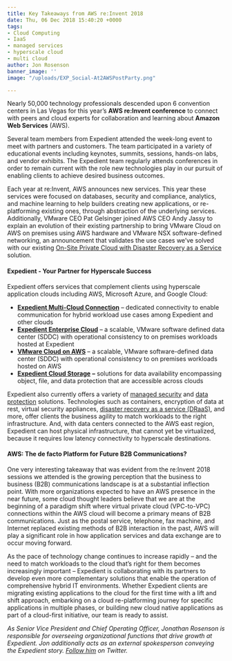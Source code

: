```yaml
---
title: Key Takeaways from AWS re:Invent 2018
date: Thu, 06 Dec 2018 15:40:20 +0000
tags:
- Cloud Computing
- IaaS
- managed services
- hyperscale cloud
- multi cloud
author: Jon Rosenson
banner_image: ''
image: "/uploads/EXP_Social-At2AWSPostParty.png"

---
```

Nearly 50,000 technology professionals descended upon 6 convention centers in Las Vegas for this year’s **AWS re:Invent conference** to connect with peers and cloud experts for collaboration and learning about **Amazon Web Services** (AWS). 

Several team members from Expedient attended the week-long event to meet with partners and customers. The team participated in a variety of educational events including keynotes, summits, sessions, hands-on labs, and vendor exhibits. The Expedient team regularly attends conferences in order to remain current with the role new technologies play in our pursuit of enabling clients to achieve desired business outcomes. 

Each year at re:Invent, AWS announces new services. This year these services were focused on databases, security and compliance, analytics, and machine learning to help builders creating new applications, or re-platforming existing ones, through abstraction of the underlying services. Additionally, VMware CEO Pat Gelsinger joined AWS CEO Andy Jassy to explain an evolution of their existing partnership to bring VMware Cloud on AWS on premises using AWS hardware and VMware NSX software-defined networking, an announcement that validates the use cases we’ve solved with our existing [On-Site Private Cloud with Disaster Recovery as a Service](https://www.expedient.com/services/managed-services/disaster-recovery/#onsite) solution.

#### Expedient - Your Partner for Hyperscale Success

Expedient offers services that complement clients using hyperscale application clouds including AWS, Microsoft Azure, and Google Cloud:

* [**Expedient Multi-Cloud Connection**](https://www.expedient.com/services/infrastructure-as-a-service/connectivity/multi-cloud-connection/) – dedicated connectivity to enable communication for hybrid workload use cases among Expedient and other clouds
* [**Expedient Enterprise Cloud**](https://www.expedient.com/services/infrastructure-as-a-service/cloud/) – a scalable, VMware software defined data center (SDDC) with operational consistency to on premises workloads hosted at Expedient
* [**VMware Cloud on AWS**](https://www.expedient.com/vmc-on-aws/) – a scalable, VMware software-defined data center (SDDC) with operational consistency to on premises workloads hosted on AWS
* [**Expedient Cloud Storage**](https://www.expedient.com/services/managed-services/cloud-storage/) **–** solutions for data availability encompassing object, file, and data protection that are accessible across clouds

Expedient also currently offers a variety of [managed security](https://www.expedient.com/services/managed-services/compliance-security/) and [data protection](https://www.expedient.com/services/managed-services/backup/) solutions. Technologies such as containers, encryption of data at rest, virtual security appliances, [disaster recovery as a service (DRaaS)](https://www.expedient.com/services/managed-services/disaster-recovery/), and more, offer clients the business agility to match workloads to the right infrastructure. And, with data centers connected to the AWS east region, Expedient can host physical infrastructure, that cannot yet be virtualized, because it requires low latency connectivity to hyperscale destinations.

#### AWS: The de facto Platform for Future B2B Communications?

One very interesting takeaway that was evident from the re:Invent 2018 sessions we attended is the growing perception that the business to business (B2B) communications landscape is at a substantial inflection point. With more organizations expected to have an AWS presence in the near future, some cloud thought leaders believe that we are at the beginning of a paradigm shift where virtual private cloud (VPC-to-VPC) connections within the AWS cloud will become a primary means of B2B communications. Just as the postal service, telephone, fax machine, and Internet replaced existing methods of B2B interaction in the past, AWS will play a significant role in how application services and data exchange are to occur moving forward. 

As the pace of technology change continues to increase rapidly – and the need to match workloads to the cloud that’s right for them becomes increasingly important – Expedient is collaborating with its partners to develop even more complementary solutions that enable the operation of comprehensive hybrid IT environments. Whether Expedient clients are migrating existing applications to the cloud for the first time with a lift and shift approach, embarking on a cloud re-platforming journey for specific applications in multiple phases, or building new cloud native applications as part of a cloud-first initiative, our team is ready to assist. 

_As Senior Vice President and Chief Operating Officer, Jonathan Rosenson is responsible for overseeing organizational functions that drive growth at Expedient. Jon additionally acts as an external spokesperson conveying the Expedient story._ [_Follow him_](https://twitter.com/rosenson) _on Twitter._